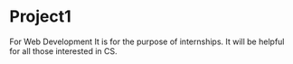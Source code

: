 # Project1
For Web Development
It is for the purpose of internships. It will be helpful for all those interested in CS.

